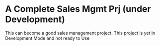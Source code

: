 # A Complete Sales Mgmt Prj (under Development)

This can become a good sales management project.
This project is yet in Development Mode and not ready to Use
